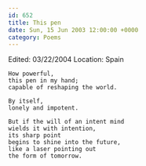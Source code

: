 ```yaml
---
id: 652
title: This pen
date: Sun, 15 Jun 2003 12:00:00 +0000
category: Poems
---
```


Edited: 03/22/2004
Location: Spain

    How powerful,  
    this pen in my hand;  
    capable of reshaping the world.

    By itself,  
    lonely and impotent.

    But if the will of an intent mind  
    wields it with intention,  
    its sharp point  
    begins to shine into the future,  
    like a laser pointing out  
    the form of tomorrow.


